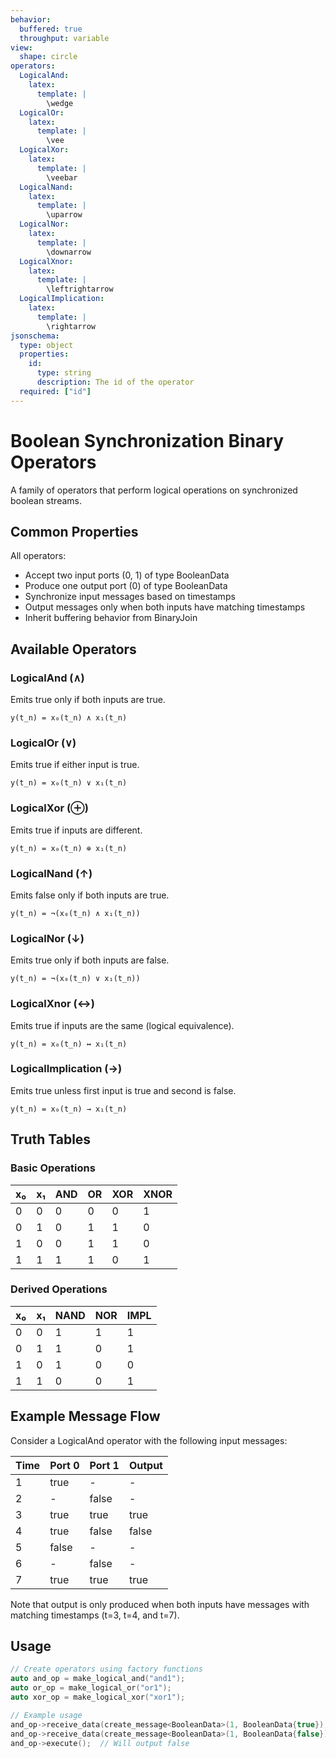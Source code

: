 ```yaml
---
behavior:
  buffered: true
  throughput: variable
view:
  shape: circle
operators:
  LogicalAnd:
    latex:
      template: |
        \wedge
  LogicalOr:
    latex:
      template: |
        \vee
  LogicalXor:
    latex:
      template: |
        \veebar
  LogicalNand:
    latex:
      template: |
        \uparrow
  LogicalNor:
    latex:
      template: |
        \downarrow
  LogicalXnor:
    latex:
      template: |
        \leftrightarrow
  LogicalImplication:
    latex:
      template: |
        \rightarrow
jsonschema:
  type: object
  properties:
    id:
      type: string
      description: The id of the operator
  required: ["id"]
---
```


# Boolean Synchronization Binary Operators

A family of operators that perform logical operations on synchronized boolean streams.

## Common Properties

All operators:

- Accept two input ports (0, 1) of type BooleanData
- Produce one output port (0) of type BooleanData
- Synchronize input messages based on timestamps
- Output messages only when both inputs have matching timestamps
- Inherit buffering behavior from BinaryJoin

## Available Operators

### LogicalAnd (∧)

Emits true only if both inputs are true.

```
y(t_n) = x₀(t_n) ∧ x₁(t_n)
```

### LogicalOr (∨)

Emits true if either input is true.

```
y(t_n) = x₀(t_n) ∨ x₁(t_n)
```

### LogicalXor (⊕)

Emits true if inputs are different.

```
y(t_n) = x₀(t_n) ⊕ x₁(t_n)
```

### LogicalNand (↑)

Emits false only if both inputs are true.

```
y(t_n) = ¬(x₀(t_n) ∧ x₁(t_n))
```

### LogicalNor (↓)

Emits true only if both inputs are false.

```
y(t_n) = ¬(x₀(t_n) ∨ x₁(t_n))
```

### LogicalXnor (↔)

Emits true if inputs are the same (logical equivalence).

```
y(t_n) = x₀(t_n) ↔ x₁(t_n)
```

### LogicalImplication (→)

Emits true unless first input is true and second is false.

```
y(t_n) = x₀(t_n) → x₁(t_n)
```

## Truth Tables

### Basic Operations

| x₀  | x₁  | AND | OR  | XOR | XNOR |
| --- | --- | --- | --- | --- | ---- |
| 0   | 0   | 0   | 0   | 0   | 1    |
| 0   | 1   | 0   | 1   | 1   | 0    |
| 1   | 0   | 0   | 1   | 1   | 0    |
| 1   | 1   | 1   | 1   | 0   | 1    |

### Derived Operations

| x₀  | x₁  | NAND | NOR | IMPL |
| --- | --- | ---- | --- | ---- |
| 0   | 0   | 1    | 1   | 1    |
| 0   | 1   | 1    | 0   | 1    |
| 1   | 0   | 1    | 0   | 0    |
| 1   | 1   | 0    | 0   | 1    |

## Example Message Flow

Consider a LogicalAnd operator with the following input messages:

| Time | Port 0 | Port 1 | Output |
| ---- | ------ | ------ | ------ |
| 1    | true   | -      | -      |
| 2    | -      | false  | -      |
| 3    | true   | true   | true   |
| 4    | true   | false  | false  |
| 5    | false  | -      | -      |
| 6    | -      | false  | -      |
| 7    | true   | true   | true   |

Note that output is only produced when both inputs have messages with matching timestamps (t=3, t=4, and t=7).

## Usage

```cpp
// Create operators using factory functions
auto and_op = make_logical_and("and1");
auto or_op = make_logical_or("or1");
auto xor_op = make_logical_xor("xor1");

// Example usage
and_op->receive_data(create_message<BooleanData>(1, BooleanData{true}), 0);
and_op->receive_data(create_message<BooleanData>(1, BooleanData{false}), 1);
and_op->execute();  // Will output false
```

